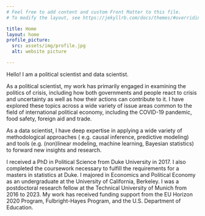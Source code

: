 ```yaml
---
# Feel free to add content and custom Front Matter to this file.
# To modify the layout, see https://jekyllrb.com/docs/themes/#overriding-theme-defaults

title: Home
layout: home
profile_picture:
  src: assets/img/profile.jpg
  alt: website picture

---
```


 
Hello! I am a political scientist and data scientist.  

As a political scientist, my work has primarily engaged in examining the politics of crisis, including how both governments and people react to crisis and uncertainty as well as how their actions can contribute to it. I have explored these topics across a wide variety of issue areas common to the field of international political economy, including the COVID-19 pandemic, food safety, foreign aid and trade.  

As a data scientist, I have deep expertise in applying a wide variety of methodological approaches ( e.g. causal inference, predictive modeling) and tools (e.g. (non)linear modeling, machine learning, Bayesian statistics) to forward new insights and research. 

 
I received a PhD in Political Science from Duke University in 2017. I also completed the coursework necessary to fulfill the requirements for a masters in statistics at Duke. I majored in Economics and Political Economy as an undergraduate at the University of California, Berkeley. I was a postdoctoral research fellow at the Technical University of Munich from 2016 to 2023. My work has received funding support from the EU Horizon 2020 Program, Fulbright-Hayes Program, and the U.S. Department of Education. 
 
